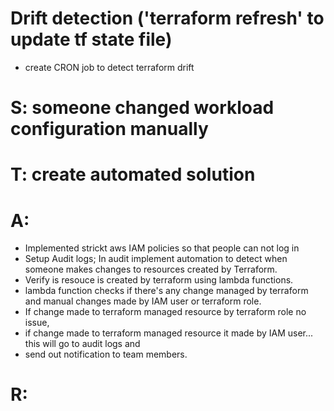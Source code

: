 # Drift detection ('terraform refresh' to update tf state file)
- create CRON job to detect terraform drift
# S: someone changed workload configuration manually
# T: create automated solution 
# A: 
- Implemented strickt aws IAM policies so that people can not log in
- Setup Audit logs; In audit implement automation to detect when someone makes changes to resources created by Terraform. 
- Verify is resouce is created by terraform using lambda functions.
- lambda function checks if there's any change managed by terraform and manual changes made by IAM user or terraform role. 
- If change made to terraform managed resource by terraform role no issue, 
- if change made to terraform managed resource it made by IAM user... this will go to audit logs and
- send out notification to team members.
# R: